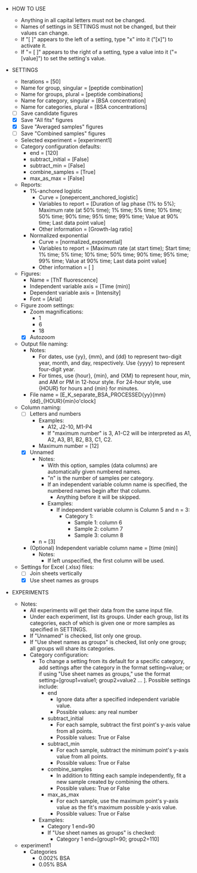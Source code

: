 - HOW TO USE
    - Anything in all capital letters must not be changed.
    - Names of settings in SETTINGS must not be changed, but their values can change.
    - If "[ ]" appears to the left of a setting, type "x" into it ("[x]") to activate it.
    - If "= [ ]" appears to the right of a setting, type a value into it ("= [value]") to set the setting's value.

- SETTINGS
    - Iterations = [50]
    - Name for group, singular = [peptide combination]
    - Name for groups, plural = [peptide combinations]
    - Name for category, singular = [BSA concentration]
    - Name for categories, plural = [BSA concentrations]
    - [ ] Save candidate figures
    - [x] Save "All fits" figures
    - [x] Save "Averaged samples" figures
    - [ ] Save "Combined samples" figures
    - Selected experiment = [experiment1]
    - Category configuration defaults:
        - end = [120]
        - subtract_initial = [False]
        - subtract_min = [False]
        - combine_samples = [True]
        - max_as_max = [False]
    - Reports:
        - 1%-anchored logistic
            - Curve = [onepercent_anchored_logistic]
            - Variables to report = [Duration of lag phase (1% to 5%); Maximum rate (at 50% time); 1% time; 5% time; 10% time; 50% time; 90% time; 95% time; 99% time; Value at 90% time; Last data point value]
            - Other information = [Growth-lag ratio]
        - Normalized exponential
            - Curve = [normalized_exponential]
            - Variables to report = [Maximum rate (at start time); Start time; 1% time; 5% time; 10% time; 50% time; 90% time; 95% time; 99% time; Value at 90% time; Last data point value]
            - Other information = [ ]
    - Figures:
        - Name = [ThT fluorescence]
        - Independent variable axis = [Time (min)]
        - Dependent variable axis = [Intensity]
        - Font = [Arial]
    - Figure zoom settings:
        - Zoom magnifications:
            - 1
            - 6
            - 18
        - [x] Autozoom
    - Output file naming:
        - Notes:
            - For dates, use {yy}, {mm}, and {dd} to represent two-digit year, month, and day, respectively. Use {yyyy} to represent four-digit year.
            - For times, use {hour}, {min}, and {XM} to represent hour, min, and AM or PM in 12-hour style. For 24-hour style, use {HOUR} for hours and {min} for minutes.
        - File name = [E_K_separate_BSA_PROCESSED{yy}{mm}{dd}_{HOUR}{min}o'clock]
    - Column naming:
        - [ ] Letters and numbers
            - Examples:
                - A12, J2-10, M1-P4
                - If "maximum number" is 3, A1-C2 will be interpreted as A1, A2, A3, B1, B2, B3, C1, C2.
            - Maximum number = [12]
        - [x] Unnamed
            - Notes:
                - With this option, samples (data columns) are automatically given numbered names.
                - "n" is the number of samples per category.
                - If an independent variable column name is specified, the numbered names begin after that column.
                    - Anything before it will be skipped.
                - Examples:
                    - If independent variable column is Column 5 and n = 3:
                        - Category 1:
                            - Sample 1: column 6
                            - Sample 2: column 7
                            - Sample 3: column 8
            - n = [3]
        - (Optional) Independent variable column name = [time (min)]
            - Notes:
                - If left unspecified, the first column will be used.
    - Settings for Excel (.xlsx) files:
        - [ ] Join sheets vertically
        - [x] Use sheet names as groups
- EXPERIMENTS
    - Notes:
        - All experiments will get their data from the same input file.
        - Under each experiment, list its groups. Under each group, list its categories, each of which is given one or more samples as specified in SETTINGS.
        - If "Unnamed" is checked, list only one group.
        - If "Use sheet names as groups" is checked, list only one group; all groups will share its categories.
        - Category configuration:
            - To change a setting from its default for a specific category, add settings after the category in the format setting=value; or if using "Use sheet names as groups," use the format setting=[group1=value1; group2=value2 ... ]. Possible settings include:
                - end
                    - Ignore data after a specified independent variable value.
                    - Possible values: any real number
                - subtract_initial
                    - For each sample, subtract the first point's y-axis value from all points.
                    - Possible values: True or False
                - subtract_min
                    - For each sample, subtract the minimum point's y-axis value from all points.
                    - Possible values: True or False
                - combine_samples
                    - In addition to fitting each sample independently, fit a new sample created by combining the others.
                    - Possible values: True or False
                - max_as_max
                    - For each sample, use the maximum point's y-axis value as the fit's maximum possible y-axis value.
                    - Possible values: True or False
            - Examples:
                - Category 1 end=90
                - If "Use sheet names as groups" is checked:
                    - Category 1 end=[group1=90; group2=110]
    - experiment1
        - Categories
            - 0.002% BSA
            - 0.05% BSA